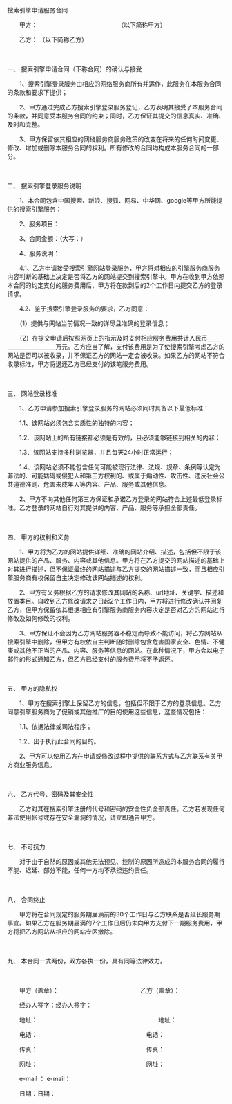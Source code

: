 



搜索引擎申请服务合同



 

　　甲方：　　　　　　　　　　　　　 （以下简称甲方）

　　乙方： （以下简称乙方）

　　

一、
搜索引擎申请合同（下称合同）的确认与接受

　　1、搜索引擎登录服务由相应的网络服务商所有并运作，此服务在本服务合同的条款和要求下提供；

　　2、甲方通过完成乙方搜索引擎登录服务登记，乙方表明其接受了本服务合同的条款，并同意受本服务合同的约束；同时，乙方保证其提交的信息真实、准确、及时和完整。

　　3、甲方保留依其相应的网络服务商服务政策的改变在将来的任何时间变更、修改、增加或删除本服务合同的权利。所有修改的合同均构成本服务合同的一部分。

　　

二、
 搜索引擎登录服务说明

　　1、本合同包含中国搜索、新浪、搜狐、网易、中华网、google等甲方所能提供的搜索引擎服务；

　　2、服务项目：

　　3、合同金额：（大写：）

　　4、服务说明：

　　4.1、乙方申请接受搜索引擎网站登录服务，甲方将对相应的引擎服务商服务内容判断的基础上决定是否将乙方的网站提交到搜索引擎中。甲方在收到甲方依照本合同的约定支付的服务费用后，甲方将在款到后的2个工作日内提交乙方的登录请求。

　　4.2、鉴于搜索引擎登录服务的要求，乙方同意：

　　（1）提供与网站当前情况一致的详尽且准确的登录信息；

　　（2）在提交申请后按照网页上的指示及时支付相应服务费用共计人民币＿＿＿＿＿＿＿＿＿＿万元。乙方应当了解，支付该费用是为了使搜索引擎考虑乙方的网站是否可以被收录，并不保证乙方的网站一定会被收录。如果乙方的网站不符合收录标准，甲方将退还乙方已经支付的该笔服务费用。

　　

三、
网站登录标准

　　1、乙方申请参加搜索引擎登录服务的网站必须同时具备以下最低标准：

　　1.1、该网站必须包含实质性的独特的内容；

　　1.2、该网站上的所有链接都必须是有效的，且必须能够链接到相关的内容；

　　1.3、该网站支持多种浏览器，并且每天24小时正常运行；

　　1.4、该网站必须不能包含任何可能被现行法律、法规、规章、条例等认定为非法的、可能妨碍或侵犯人和第三方权利的、或属于煽动性、攻击性、违反社会公共道德准则、危害未成年人等内容、产品、服务或其他信息。

　　2、甲方不向其他任何第三方保证和承诺乙方登录的网站符合上述最低登录标准。乙方登录的网站自行对其提供的内容、产品、服务等承担全部责任。

　　

四、
甲方的权利和义务

　　1、甲方将为乙方的网站提供详细、准确的网站介绍、描述，包括但不限于该网站提供的产品、服务、内容或其他信息。甲方将在乙方提交的网站描述的基础上对其进行描述，但不保证最终的网站描述与乙方提交的网站描述一致，而且相应引擎服务商有权保留自主决定修改该网站描述的权利。

　　2、甲方有义务根据乙方的请求修改其网站的名称、url地址、关键字、描述和放置类目。自收到乙方修改请求之日起2个工作日内，甲方将进行修改确认并回复乙方，但甲方保留依其根据相应有引擎服务商服务内容决定是否对乙方的网站进行修改及如何修改的权利。

　　3、甲方保证不会因为乙方网站服务器不稳定而导致不能访问，将乙方网站从搜索引擎中删除，但甲方有权依自主判断随时删除包含危害国家安全、色情、不健康或其他不正当的产品、内容、服务等信息的网站。在此种情况下，甲方会以电子邮件的形式通知乙方，但乙方已经支付的服务费用将不予返还。

　　

五、
甲方的隐私权

　　1、甲方在搜索引擎上保留乙方的信息，包括但不限于乙方的登录信息。乙方同意引擎服务商为了促销或其他推广的目的使用这些信息，这些情况包括：

　　1.1、依据法律或司法程序；

　　1.2、出于执行此合同的目的。

　　2、甲方可以使用乙方在申请或修改过程中提供的联系方式与乙方联系有关甲方商业服务信息。

　　

六、
乙方代号、密码及其安全性

　　乙方对其在搜索引擎注册的代号和密码的安全性负全部责任。乙方若发现任何非法使用帐号或存在安全漏洞的情况，请立即通告甲方。

　　

七、
不可抗力

　　对于由于自然的原因或其他无法预见、控制的原因所造成的本服务合同的履行不能、迟延、部分不能，任何一方均不承担违约责任。

　　

八、
合同终止

　　甲方将在合同规定的服务期届满前的30个工作日与乙方联系是否延长服务期事宜。如果乙方在服务期届满的7个工作日后仍未向甲方支付下一期服务费用，甲方将把乙方网站从相应的网站专区撤除。

　　

九、
本合同一式两份，双方各执一份，具有同等法律效力。　

　　　

　　甲方（盖章）： 　　　　　　　　　　　　　 乙方（盖章）：

　　经办人签字：经办人签字：

　　地址：　　　　　　　　　　　　　　　　　　　　地址：

　　电话：　　　　　　　　　　　　　　　　　　电话：

　　传真：　　　　　　　　　　　　　　　　　　传真：

　　网址：　　　　　　　　　　　　　　　　　　网址：

　　e-mail ： e-mail：

　　日期：日期：